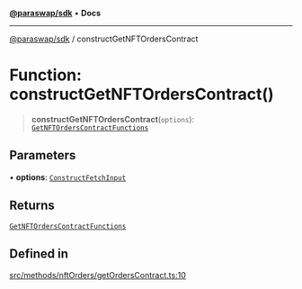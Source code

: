[**@paraswap/sdk**](../README.md) • **Docs**

***

[@paraswap/sdk](../globals.md) / constructGetNFTOrdersContract

# Function: constructGetNFTOrdersContract()

> **constructGetNFTOrdersContract**(`options`): [`GetNFTOrdersContractFunctions`](../type-aliases/GetNFTOrdersContractFunctions.md)

## Parameters

• **options**: [`ConstructFetchInput`](../interfaces/ConstructFetchInput.md)

## Returns

[`GetNFTOrdersContractFunctions`](../type-aliases/GetNFTOrdersContractFunctions.md)

## Defined in

[src/methods/nftOrders/getOrdersContract.ts:10](https://github.com/paraswap/paraswap-sdk/blob/master/src/methods/nftOrders/getOrdersContract.ts#L10)

